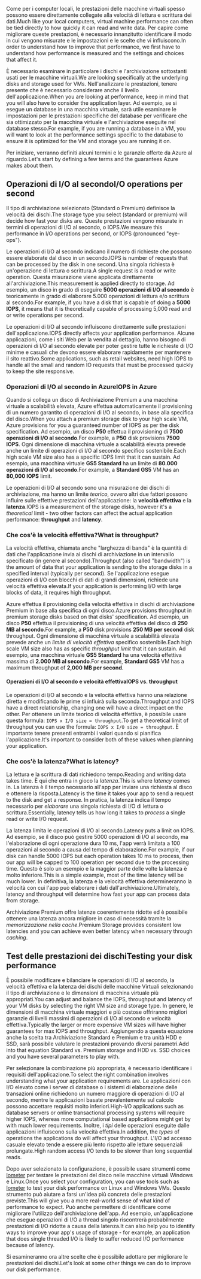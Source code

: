 <span data-ttu-id="2f587-101">Come per i computer locali, le prestazioni delle macchine virtuali spesso possono essere direttamente collegate alla velocità di lettura e scrittura dei dati.</span><span class="sxs-lookup"><span data-stu-id="2f587-101">Much like your local computers, virtual machine performance can often be tied directly to how quickly it can read and write data.</span></span> <span data-ttu-id="2f587-102">Per capire come migliorare queste prestazioni, è necessario innanzitutto identificare il modo in cui vengono misurate e le impostazioni e le scelte che vi influiscono.</span><span class="sxs-lookup"><span data-stu-id="2f587-102">In order to understand how to improve that performance, we first have to understand how performance is measured and the settings and choices that affect it.</span></span>

<span data-ttu-id="2f587-103">È necessario esaminare in particolare i dischi e l'archiviazione sottostanti usati per le macchine virtuali.</span><span class="sxs-lookup"><span data-stu-id="2f587-103">We are looking specifically at the underlying disks and storage used for VMs.</span></span> <span data-ttu-id="2f587-104">Nell'analizzare le prestazioni, tenere presente che è necessario considerare anche il livello dell'applicazione.</span><span class="sxs-lookup"><span data-stu-id="2f587-104">When you are looking at performance, keep in mind that you will also have to consider the application layer.</span></span> <span data-ttu-id="2f587-105">Ad esempio, se si esegue un database in una macchina virtuale, sarà utile esaminare le impostazioni per le prestazioni specifiche del database per verificare che sia ottimizzato per la macchina virtuale e l'archiviazione eseguite nel database stesso.</span><span class="sxs-lookup"><span data-stu-id="2f587-105">For example, if you are running a database in a VM, you will want to look at the performance settings specific to the database to ensure it is optimized for the VM and storage you are running it on.</span></span>

<span data-ttu-id="2f587-106">Per iniziare, verranno definiti alcuni termini e le garanzie offerte da Azure al riguardo.</span><span class="sxs-lookup"><span data-stu-id="2f587-106">Let's start by defining a few terms and the guarantees Azure makes about them.</span></span>

## <a name="io-operations-per-second"></a><span data-ttu-id="2f587-107">Operazioni di I/O al secondo</span><span class="sxs-lookup"><span data-stu-id="2f587-107">I/O operations per second</span></span>

<span data-ttu-id="2f587-108">Il tipo di archiviazione selezionato (Standard o Premium) definisce la velocità dei dischi.</span><span class="sxs-lookup"><span data-stu-id="2f587-108">The storage type you select (standard or premium) will decide how fast your disks are.</span></span> <span data-ttu-id="2f587-109">Queste prestazioni vengono misurate in termini di operazioni di I/O al secondo, o IOPS.</span><span class="sxs-lookup"><span data-stu-id="2f587-109">We measure this performance in I/O operations per second, or IOPS (pronounced "eye-ops").</span></span>

<span data-ttu-id="2f587-110">Le operazioni di I/O al secondo indicano il numero di richieste che possono essere elaborate dal disco in un secondo.</span><span class="sxs-lookup"><span data-stu-id="2f587-110">IOPS is number of requests that can be processed by the disk in one second.</span></span> <span data-ttu-id="2f587-111">Una singola richiesta è un'operazione di lettura o scrittura.</span><span class="sxs-lookup"><span data-stu-id="2f587-111">A single request is a read or write operation.</span></span> <span data-ttu-id="2f587-112">Questa misurazione viene applicata direttamente all'archiviazione.</span><span class="sxs-lookup"><span data-stu-id="2f587-112">This measurement is applied directly to storage.</span></span> <span data-ttu-id="2f587-113">Ad esempio, un disco in grado di eseguire **5000 operazioni di I/O al secondo** è teoricamente in grado di elaborare 5.000 operazioni di lettura e/o scrittura al secondo.</span><span class="sxs-lookup"><span data-stu-id="2f587-113">For example, if you have a disk that is capable of doing a **5000 IOPS**, it means that it is theoretically capable of processing 5,000 read and or write operations per second.</span></span>

<span data-ttu-id="2f587-114">Le operazioni di I/O al secondo influiscono direttamente sulle prestazioni dell'applicazione.</span><span class="sxs-lookup"><span data-stu-id="2f587-114">IOPS directly affects your application performance.</span></span> <span data-ttu-id="2f587-115">Alcune applicazioni, come i siti Web per la vendita al dettaglio, hanno bisogno di operazioni di I/O al secondo elevate per poter gestire tutte le richieste di I/O minime e casuali che devono essere elaborare rapidamente per mantenere il sito reattivo.</span><span class="sxs-lookup"><span data-stu-id="2f587-115">Some applications, such as retail websites, need high IOPS to handle all the small and random IO requests that must be processed quickly to keep the site responsive.</span></span>

### <a name="iops-in-azure"></a><span data-ttu-id="2f587-116">Operazioni di I/O al secondo in Azure</span><span class="sxs-lookup"><span data-stu-id="2f587-116">IOPS in Azure</span></span>

<span data-ttu-id="2f587-117">Quando si collega un disco di Archiviazione Premium a una macchina virtuale a scalabilità elevata, Azure effettua automaticamente il provisioning di un numero garantito di operazioni di I/O al secondo, in base alla specifica del disco.</span><span class="sxs-lookup"><span data-stu-id="2f587-117">When you attach a premium storage disk to your high scale VM, Azure provisions for you a guaranteed number of IOPS as per the disk specification.</span></span> <span data-ttu-id="2f587-118">Ad esempio, un disco **P50** effettua il provisioning di **7500 operazioni di I/O al secondo**.</span><span class="sxs-lookup"><span data-stu-id="2f587-118">For example, a **P50** disk provisions **7500 IOPS**.</span></span> <span data-ttu-id="2f587-119">Ogni dimensione di macchina virtuale a scalabilità elevata prevede anche un limite di operazioni di I/O al secondo specifico sostenibile.</span><span class="sxs-lookup"><span data-stu-id="2f587-119">Each high scale VM size also has a specific IOPS limit that it can sustain.</span></span> <span data-ttu-id="2f587-120">Ad esempio, una macchina virtuale **GS5 Standard** ha un limite di **80.000 operazioni di I/O al secondo**.</span><span class="sxs-lookup"><span data-stu-id="2f587-120">For example, a **Standard GS5** VM has an **80,000 IOPS** limit.</span></span>

<span data-ttu-id="2f587-121">Le operazioni di I/O al secondo sono una misurazione dei dischi di archiviazione, ma hanno un limite _teorico_, ovvero altri due fattori possono influire sulle effettive prestazioni dell'applicazione: la **velocità effettiva** e la **latenza**.</span><span class="sxs-lookup"><span data-stu-id="2f587-121">IOPS is a measurement of the storage disks, however it's a _theoretical_ limit - two other factors can affect the actual application performance: **throughput** and **latency**.</span></span>

### <a name="what-is-throughput"></a><span data-ttu-id="2f587-122">Che cos'è la velocità effettiva?</span><span class="sxs-lookup"><span data-stu-id="2f587-122">What is throughput?</span></span>
<span data-ttu-id="2f587-123">La velocità effettiva, chiamata anche "larghezza di banda" è la quantità di dati che l'applicazione invia ai dischi di archiviazione in un intervallo specificato (in genere al secondo).</span><span class="sxs-lookup"><span data-stu-id="2f587-123">Throughput (also called "bandwidth") is the amount of data that your application is sending to the storage disks in a specified interval (typically per second).</span></span> <span data-ttu-id="2f587-124">Se l'applicazione esegue operazioni di I/O con blocchi di dati di grandi dimensioni, richiede una velocità effettiva elevata.</span><span class="sxs-lookup"><span data-stu-id="2f587-124">If your application is performing I/O with large blocks of data, it requires high throughput.</span></span>

<span data-ttu-id="2f587-125">Azure effettua il provisioning della velocità effettiva in dischi di archiviazione Premium in base alla specifica di ogni disco.</span><span class="sxs-lookup"><span data-stu-id="2f587-125">Azure provisions throughput in premium storage disks based on that disks' specification.</span></span> <span data-ttu-id="2f587-126">Ad esempio, un disco **P50** effettua il provisioning di una velocità effettiva del disco di **250 MB al secondo**.</span><span class="sxs-lookup"><span data-stu-id="2f587-126">For example, a **P50** disk provisions **250 MB per second** disk throughput.</span></span> <span data-ttu-id="2f587-127">Ogni dimensione di macchina virtuale a scalabilità elevata prevede anche un _limite di velocità effettiva_ specifico sostenibile.</span><span class="sxs-lookup"><span data-stu-id="2f587-127">Each high scale VM size also has as specific _throughput limit_ that it can sustain.</span></span> <span data-ttu-id="2f587-128">Ad esempio, una macchina virtuale **GS5 Standard** ha una velocità effettiva massima di **2.000 MB al secondo**.</span><span class="sxs-lookup"><span data-stu-id="2f587-128">For example, **Standard GS5** VM has a maximum throughput of **2,000 MB per second**.</span></span>

#### <a name="iops-vs-throughput"></a><span data-ttu-id="2f587-129">Operazioni di I/O al secondo e velocità effettiva</span><span class="sxs-lookup"><span data-stu-id="2f587-129">IOPS vs. throughput</span></span>

<span data-ttu-id="2f587-130">Le operazioni di I/O al secondo e la velocità effettiva hanno una relazione diretta e modificando le prime si influirà sulla seconda.</span><span class="sxs-lookup"><span data-stu-id="2f587-130">Throughput and IOPS have a direct relationship, changing one will have a direct impact on the other.</span></span> <span data-ttu-id="2f587-131">Per ottenere un limite teorico di velocità effettiva, è possibile usare questa formula: `IOPS x I/O size = throughput`.</span><span class="sxs-lookup"><span data-stu-id="2f587-131">To get a theoretical limit of throughput you can use the formula: `IOPS x I/O size = throughput`.</span></span> <span data-ttu-id="2f587-132">È importante tenere presenti entrambi i valori quando si pianifica l'applicazione.</span><span class="sxs-lookup"><span data-stu-id="2f587-132">It's important to consider both of these values when planning your application.</span></span>

### <a name="what-is-latency"></a><span data-ttu-id="2f587-133">Che cos'è la latenza?</span><span class="sxs-lookup"><span data-stu-id="2f587-133">What is latency?</span></span>

<span data-ttu-id="2f587-134">La lettura e la scrittura di dati richiedono tempo.</span><span class="sxs-lookup"><span data-stu-id="2f587-134">Reading and writing data takes time.</span></span> <span data-ttu-id="2f587-135">È qui che entra in gioco la _latenza_.</span><span class="sxs-lookup"><span data-stu-id="2f587-135">This is where _latency_ comes in.</span></span> <span data-ttu-id="2f587-136">La latenza è il tempo necessario all'app per inviare una richiesta al disco e ottenere la risposta.</span><span class="sxs-lookup"><span data-stu-id="2f587-136">Latency is the time it takes your app to send a request to the disk and get a response.</span></span> <span data-ttu-id="2f587-137">In pratica, la latenza indica il tempo necessario per _elaborare_ una singola richiesta di I/O di lettura o scrittura.</span><span class="sxs-lookup"><span data-stu-id="2f587-137">Essentially, latency tells us how long it takes to _process_ a single read or write I/O request.</span></span>

<span data-ttu-id="2f587-138">La latenza limita le operazioni di I/O al secondo.</span><span class="sxs-lookup"><span data-stu-id="2f587-138">Latency puts a limit on IOPS.</span></span> <span data-ttu-id="2f587-139">Ad esempio, se il disco può gestire 5000 operazioni di I/O al secondo, ma l'elaborazione di ogni operazione dura 10 ms, l'app verrà limitata a 100 operazioni al secondo a causa del tempo di elaborazione.</span><span class="sxs-lookup"><span data-stu-id="2f587-139">For example, if our disk can handle 5000 IOPS but each operation takes 10 ms to process, then our app will be capped to 100 operation per second due to the processing time.</span></span> <span data-ttu-id="2f587-140">Questo è solo un esempio e la maggior parte delle volte la latenza è molto inferiore.</span><span class="sxs-lookup"><span data-stu-id="2f587-140">This is a simple example, most of the time latency will be much lower.</span></span> <span data-ttu-id="2f587-141">In definitiva, la latenza e la velocità effettiva determineranno la velocità con cui l'app può elaborare i dati dall'archiviazione.</span><span class="sxs-lookup"><span data-stu-id="2f587-141">Ultimately, latency and throughput will determine how fast your app can process data from storage.</span></span> 

<span data-ttu-id="2f587-142">Archiviazione Premium offre latenze coerentemente ridotte ed è possibile ottenere una latenza ancora migliore in caso di necessità tramite la _memorizzazione nella cache_.</span><span class="sxs-lookup"><span data-stu-id="2f587-142">Premium Storage provides consistent low latencies and you can achieve even better latency when necessary through _caching_.</span></span> 

## <a name="testing-your-disk-performance"></a><span data-ttu-id="2f587-143">Test delle prestazioni dei dischi</span><span class="sxs-lookup"><span data-stu-id="2f587-143">Testing your disk performance</span></span>

<span data-ttu-id="2f587-144">È possibile modificare e bilanciare le operazioni di I/O al secondo, la velocità effettiva e la latenza dei dischi delle macchine Virtuali selezionando il tipo di archiviazione e le dimensioni di macchina virtuale più appropriati.</span><span class="sxs-lookup"><span data-stu-id="2f587-144">You can adjust and balance the IOPS, throughput and latency of your VM disks by selecting the right VM size and storage type.</span></span> <span data-ttu-id="2f587-145">In genere, le dimensioni di macchina virtuale maggiori e più costose offriranno migliori garanzie di livelli massimi di operazioni di I/O al secondo e velocità effettiva.</span><span class="sxs-lookup"><span data-stu-id="2f587-145">Typically the larger or more expensive VM sizes will have higher guarantees for max IOPS and throughput.</span></span> <span data-ttu-id="2f587-146">Aggiungendo a questa equazione anche la scelta tra Archiviazione Standard e Premium e tra unità HDD e SSD, sarà possibile valutare le prestazioni provando diversi parametri.</span><span class="sxs-lookup"><span data-stu-id="2f587-146">Add into that equation Standard vs. Premium storage and HDD vs. SSD choices and you have several parameters to play with.</span></span>

<span data-ttu-id="2f587-147">Per selezionare la combinazione più appropriata, è necessario identificare i requisiti dell'applicazione.</span><span class="sxs-lookup"><span data-stu-id="2f587-147">To select the right combination involves understanding what your application requirements are.</span></span> <span data-ttu-id="2f587-148">Le applicazioni con I/O elevato come i server di database o i sistemi di elaborazione delle transazioni online richiedono un numero maggiore di operazioni di I/O al secondo, mentre le applicazioni basate prevalentemente sul calcolo possono accettare requisiti molto inferiori.</span><span class="sxs-lookup"><span data-stu-id="2f587-148">High-I/O applications such as database servers or online transactional processing systems will require higher IOPS, whereas more computational based applications might get by with much lower requirements.</span></span> <span data-ttu-id="2f587-149">Inoltre, i _tipi_ delle operazioni eseguite dalle applicazioni influiscono sulla velocità effettiva.</span><span class="sxs-lookup"><span data-stu-id="2f587-149">In addition, the _types_ of operations the applications do will affect your throughput.</span></span> <span data-ttu-id="2f587-150">L'I/O ad accesso casuale elevato tende a essere più lento rispetto alle letture sequenziali prolungate.</span><span class="sxs-lookup"><span data-stu-id="2f587-150">High random access I/O tends to be slower than long sequential reads.</span></span>

<span data-ttu-id="2f587-151">Dopo aver selezionato la configurazione, è possibile usare strumenti come [Iometer](http://iometer.org/) per testare le prestazioni del disco nelle macchine virtuali Windows e Linux.</span><span class="sxs-lookup"><span data-stu-id="2f587-151">Once you select your configuration, you can use tools such as [Iometer](http://iometer.org/) to test your disk performance on Linux and Windows VMs.</span></span> <span data-ttu-id="2f587-152">Questo strumento può aiutare a farsi un'idea più concreta delle prestazioni previste.</span><span class="sxs-lookup"><span data-stu-id="2f587-152">This will give you a more real-world sense of what kind of performance to expect.</span></span> <span data-ttu-id="2f587-153">Può anche permettere di identificare come migliorare l'utilizzo dell'archiviazione dell'app. Ad esempio, un'applicazione che esegue operazioni di I/O a thread singolo riscontrerà probabilmente prestazioni di I/O ridotte a causa della latenza.</span><span class="sxs-lookup"><span data-stu-id="2f587-153">It can also help you to identify ways to improve your app's usage of storage - for example, an application that does single threaded I/O is likely to suffer reduced I/O performance because of latency.</span></span>

<span data-ttu-id="2f587-154">Si esamineranno ora altre scelte che è possibile adottare per migliorare le prestazioni dei dischi.</span><span class="sxs-lookup"><span data-stu-id="2f587-154">Let's look at some other things we can do to improve our disk performance.</span></span>

